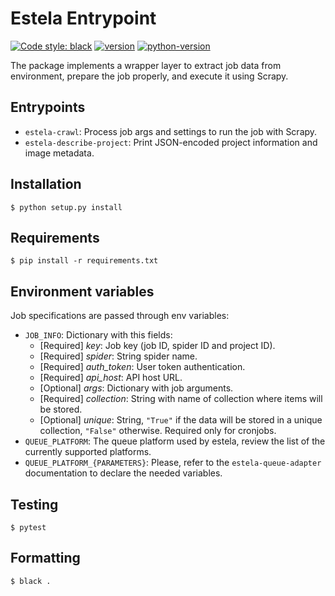 # Estela Entrypoint

[![Code style: black](https://img.shields.io/badge/code%20style-black-000000.svg)](https://github.com/psf/black)
[![version](https://img.shields.io/badge/version-0.1-blue)](https://github.com/bitmakerla/estela-entrypoint)
[![python-version](https://img.shields.io/badge/python-v3.10-orange)](https://www.python.org)

The package implements a wrapper layer to extract job data from environment, prepare the job properly, and execute it using Scrapy.

## Entrypoints

- `estela-crawl`: Process job args and settings to run the job with Scrapy.
- `estela-describe-project`: Print JSON-encoded project information and image metadata.

## Installation

```
$ python setup.py install 
```

## Requirements

```
$ pip install -r requirements.txt
```

## Environment variables

Job specifications are passed through env variables:

- `JOB_INFO`: Dictionary with this fields:
  - [Required] _key_: Job key (job ID, spider ID and project ID).
  - [Required] _spider_: String spider name.
  - [Required] _auth_token_: User token authentication.
  - [Required] _api_host_: API host URL.
  - [Optional] _args_: Dictionary with job arguments.
  - [Required] _collection_: String with name of collection where items will be stored.
  - [Optional] _unique_: String, `"True"` if the data will be stored in a unique collection, `"False"` otherwise. Required only for cronjobs.
- `QUEUE_PLATFORM`: The queue platform used by estela, review the list of the currently supported platforms.
- `QUEUE_PLATFORM_{PARAMETERS}`: Please, refer to the `estela-queue-adapter` documentation to declare the needed variables.

## Testing

```
$ pytest
```

## Formatting

```
$ black .
```
